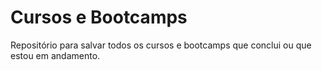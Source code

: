 # Cursos e Bootcamps
Repositório para salvar todos os cursos e bootcamps que conclui ou que estou em andamento.
